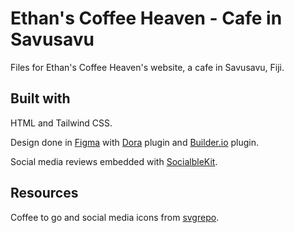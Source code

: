 # Ethan's Coffee Heaven - Cafe in Savusavu

Files for Ethan's Coffee Heaven's website, a cafe in Savusavu, Fiji.

## Built with

HTML and Tailwind CSS.

Design done in [Figma](https://www.figma.com/) with [Dora](https://www.dora.run/ai) plugin and [Builder.io](https://www.builder.io/) plugin.

Social media reviews embedded with [SocialbleKit](https://www.sociablekit.com/).

## Resources

Coffee to go and social media icons from [svgrepo](https://www.svgrepo.com).
